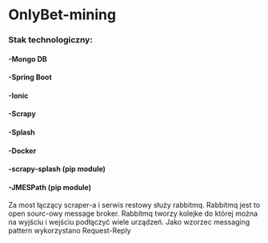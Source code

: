 # OnlyBet-mining

### Stak technologiczny:
#### -Mongo DB
#### -Spring Boot
#### -Ionic
#### -Scrapy
#### -Splash
#### -Docker
#### -scrapy-splash (pip module)
#### -JMESPath (pip module)

Za most łączący scraper-a i serwis restowy służy rabbitmq. Rabbitmq jest to open sourc-owy message broker. Rabbitmq tworzy kolejke do której można na wyjściu i wejściu podłączyć wiele urządzeń. Jako wzorzec messaging pattern wykorzystano Request-Reply
